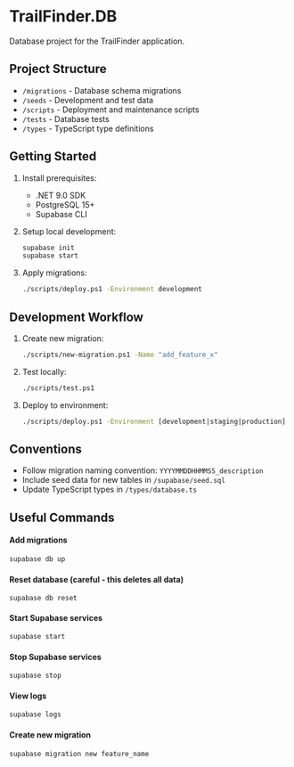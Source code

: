# TrailFinder.DB

Database project for the TrailFinder application.

## Project Structure

- `/migrations` - Database schema migrations
- `/seeds` - Development and test data
- `/scripts` - Deployment and maintenance scripts
- `/tests` - Database tests
- `/types` - TypeScript type definitions

## Getting Started

1. Install prerequisites:
   - .NET 9.0 SDK
   - PostgreSQL 15+
   - Supabase CLI

2. Setup local development:
   ```bash
   supabase init
   supabase start
   ```

3. Apply migrations:
   ```bash
   ./scripts/deploy.ps1 -Environment development
   ```

## Development Workflow

1. Create new migration:
   ```bash
   ./scripts/new-migration.ps1 -Name "add_feature_x"
   ```

2. Test locally:
   ```bash
   ./scripts/test.ps1
   ```

3. Deploy to environment:
   ```bash
   ./scripts/deploy.ps1 -Environment [development|staging|production]
   ```

## Conventions

- Follow migration naming convention: `YYYYMMDDHHMMSS_description`
- Include seed data for new tables in `/supabase/seed.sql`
- Update TypeScript types in `/types/database.ts`

## Useful Commands

#### Add migrations

```bash
supabase db up
```

#### Reset database (careful - this deletes all data)

```
supabase db reset
```

#### Start Supabase services

```bash
supabase start
```

####  Stop Supabase services


```bash
supabase stop
```

#### View logs

```bash
supabase logs
```

#### Create new migration

```
supabase migration new feature_name
```
